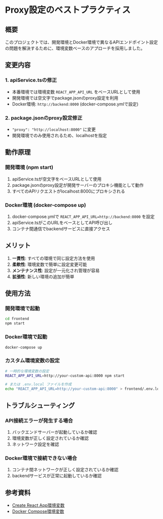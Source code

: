 # Proxy設定のベストプラクティス

## 概要
このプロジェクトでは、開発環境とDocker環境で異なるAPIエンドポイント設定の問題を解決するために、環境変数ベースのアプローチを採用しました。

## 変更内容

### 1. apiService.tsの修正
- 本番環境では環境変数 `REACT_APP_API_URL` をベースURLとして使用
- 開発環境では空文字でpackage.jsonのproxy設定を利用
- Docker環境: `http://backend:8000` (docker-compose.ymlで設定)

### 2. package.jsonのproxy設定修正
- `"proxy": "http://localhost:8000"` に変更
- 開発環境でのみ使用されるため、localhostを指定

## 動作原理

### 開発環境 (npm start)
1. apiService.tsが空文字をベースURLとして使用
2. package.jsonのproxy設定が開発サーバーのプロキシ機能として動作
3. すべてのAPIリクエストがlocalhost:8000にプロキシされる

### Docker環境 (docker-compose up)
1. docker-compose.ymlで `REACT_APP_API_URL=http://backend:8000` を設定
2. apiService.tsがこのURLをベースとしてAPI呼び出し
3. コンテナ間通信でbackendサービスに直接アクセス

## メリット

1. **一貫性**: すべての環境で同じ設定方法を使用
2. **柔軟性**: 環境変数で簡単に設定変更可能
3. **メンテナンス性**: 設定が一元化され管理が容易
4. **拡張性**: 新しい環境の追加が簡単

## 使用方法

### 開発環境で起動
```bash
cd frontend
npm start
```

### Docker環境で起動
```bash
docker-compose up
```

### カスタム環境変数の設定
```bash
# 一時的な環境変数の設定
REACT_APP_API_URL=http://your-custom-api:8000 npm start

# または .env.local ファイルを作成
echo "REACT_APP_API_URL=http://your-custom-api:8000" > frontend/.env.local
```

## トラブルシューティング

### API接続エラーが発生する場合
1. バックエンドサーバーが起動しているか確認
2. 環境変数が正しく設定されているか確認
3. ネットワーク設定を確認

### Docker環境で接続できない場合
1. コンテナ間ネットワークが正しく設定されているか確認
2. backendサービスが正常に起動しているか確認

## 参考資料
- [Create React App環境変数](https://create-react-app.dev/docs/adding-custom-environment-variables/)
- [Docker Compose環境変数](https://docs.docker.com/compose/environment-variables/)
